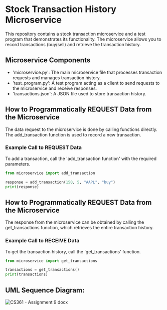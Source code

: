 # Stock Transaction History Microservice
This repository contains a stock transaction microservice and a test program that demonstrates its functionality. The microservice allows you to record transactions (buy/sell) and retrieve the transaction history.
## Microservice Components
- 'microservice.py': The main microservice file that processes transaction requests and manages transaction history.
- 'test_program.py': A test program acting as a client to send requests to the microservice and receive responses.
- 'transactions.json': A JSON file used to store transaction history.
## How to Programmatically REQUEST Data from the Microservice
The data request to the microservice is done by calling functions directly. The add_transaction function is used to record a new transaction.
### Example Call to REQUEST Data
To add a transaction, call the 'add_transaction function' with the required parameters.
```python
from microservice import add_transaction

response = add_transaction(150, 5, "AAPL", "buy")
print(response)
```
## How to Programmatically REQUEST Data from the Microservice
The response from the microservice can be obtained by calling the get_transactions function, which retrieves the entire transaction history.
### Example Call to RECEIVE Data
To get the transaction history, call the 'get_transactions' function.
```python
from microservice import get_transactions

transactions = get_transactions()
print(transactions)
```
## UML Sequence Diagram:
![CS361 - Assignment 9 docx](https://github.com/user-attachments/assets/fcf8a87b-4eb5-4619-af85-cead8e4d0750)
